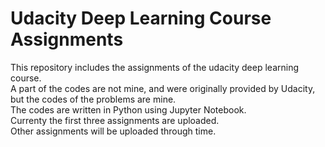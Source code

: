 # Udacity Deep Learning Course Assignments 
This repository includes the assignments of the udacity deep learning course.<br /> A part of the codes are not mine, and were originally provided by Udacity, but the codes of the problems are mine.<br /> The codes are written in Python using Jupyter Notebook.<br /> Currenty the first three assignments are uploaded.<br /> Other assignments will be uploaded through time. 
